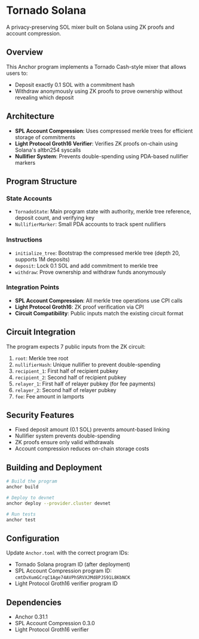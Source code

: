 # Tornado Solana

A privacy-preserving SOL mixer built on Solana using ZK proofs and account compression.

## Overview

This Anchor program implements a Tornado Cash-style mixer that allows users to:
- Deposit exactly 0.1 SOL with a commitment hash
- Withdraw anonymously using ZK proofs to prove ownership without revealing which deposit

## Architecture

- **SPL Account Compression**: Uses compressed merkle trees for efficient storage of commitments
- **Light Protocol Groth16 Verifier**: Verifies ZK proofs on-chain using Solana's altbn254 syscalls
- **Nullifier System**: Prevents double-spending using PDA-based nullifier markers

## Program Structure

### State Accounts
- `TornadoState`: Main program state with authority, merkle tree reference, deposit count, and verifying key
- `NullifierMarker`: Small PDA accounts to track spent nullifiers

### Instructions
- `initialize_tree`: Bootstrap the compressed merkle tree (depth 20, supports 1M deposits)
- `deposit`: Lock 0.1 SOL and add commitment to merkle tree
- `withdraw`: Prove ownership and withdraw funds anonymously

### Integration Points
- **SPL Account Compression**: All merkle tree operations use CPI calls
- **Light Protocol Groth16**: ZK proof verification via CPI
- **Circuit Compatibility**: Public inputs match the existing circuit format

## Circuit Integration

The program expects 7 public inputs from the ZK circuit:
1. `root`: Merkle tree root
2. `nullifierHash`: Unique nullifier to prevent double-spending
3. `recipient_1`: First half of recipient pubkey
4. `recipient_2`: Second half of recipient pubkey  
5. `relayer_1`: First half of relayer pubkey (for fee payments)
6. `relayer_2`: Second half of relayer pubkey
7. `fee`: Fee amount in lamports

## Security Features

- Fixed deposit amount (0.1 SOL) prevents amount-based linking
- Nullifier system prevents double-spending
- ZK proofs ensure only valid withdrawals
- Account compression reduces on-chain storage costs

## Building and Deployment

```bash
# Build the program
anchor build

# Deploy to devnet
anchor deploy --provider.cluster devnet

# Run tests
anchor test
```

## Configuration

Update `Anchor.toml` with the correct program IDs:
- Tornado Solana program ID (after deployment)
- SPL Account Compression program ID: `cmtDvXumGCrqC1Age74AVPhSRVXJMd8PJS91L8KbNCK`
- Light Protocol Groth16 verifier program ID

## Dependencies

- Anchor 0.31.1
- SPL Account Compression 0.3.0
- Light Protocol Groth16 verifier
